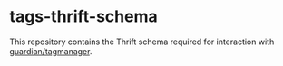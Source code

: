 # tags-thrift-schema

This repository contains the Thrift schema required for interaction with [guardian/tagmanager](https://github.com/guardian/tagmanager).
